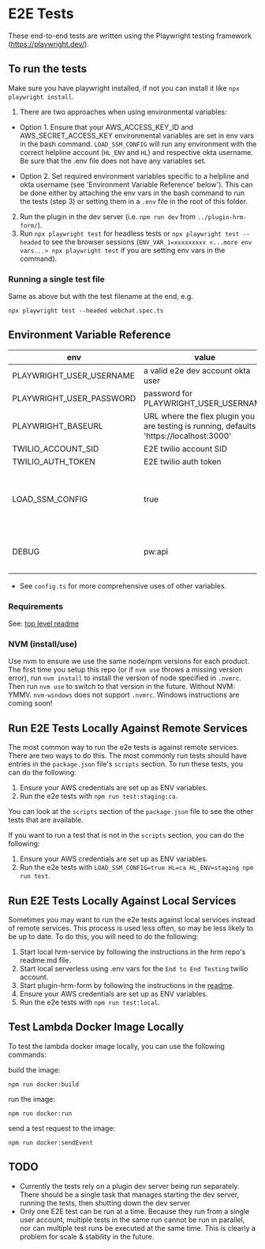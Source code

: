 # E2E Tests

These end-to-end tests are written using the Playwright testing framework (https://playwright.dev/).

## To run the tests

Make sure you have playwright installed, if not you can install it like `npx playwright install`.

1. There are two approaches when using environmental variables:

- Option 1. Ensure that your AWS_ACCESS_KEY_ID and AWS_SECRET_ACCESS_KEY environmental variables are set in env vars in the bash command. `LOAD_SSM_CONFIG` will run any environment with the correct helpline account (`HL_ENV` and `HL`) and respective okta username. Be sure that the .env file does not have any variables set.

- Option 2. Set required environment variables specific to a helpline and okta username (see 'Environment Variable Reference' below').
  This can be done either by attaching the env vars in the bash command to run the tests (step 3) or setting them in a `.env` file in the root of this folder.

2. Run the plugin in the dev server (i.e. `npm run dev` from `../plugin-hrm-form/`).
3. Run `npx playwright test` for headless tests or `npx playwright test --headed` to see the browser sessions (`ENV_VAR_1=xxxxxxxxx <...more env vars...> npx playwright test` if you are setting env vars in the command).

### Running a single test file

Same as above but with the test filename at the end, e.g.

```shell
npx playwright test --headed webchat.spec.ts
```

## Environment Variable Reference

| env                      | value                                                                                      | comment                                                           |
| ------------------------ | ------------------------------------------------------------------------------------------ | ----------------------------------------------------------------- |
| PLAYWRIGHT_USER_USERNAME | a valid e2e dev account okta user                                                          |                                                                   |
| PLAYWRIGHT_USER_PASSWORD | password for PLAYWRIGHT_USER_USERNAME                                                      |                                                                   |
| PLAYWRIGHT_BASEURL       | URL where the flex plugin you are testing is running, defaults to 'https://localhost:3000' |                                                                   |
| TWILIO_ACCOUNT_SID       | E2E twilio account SID                                                                     |                                                                   |
| TWILIO_AUTH_TOKEN        | E2E twilio auth token                                                                      |                                                                   |
| LOAD_SSM_CONFIG          | true                                                                                       | loads each helpline's respective variables based on HL and HL_ENV |
| DEBUG                    | pw:api                                                                                     | optional, but recommended for useable log output                  |

- See `config.ts` for more comprehensive uses of other variables.

### Requirements

See: [top level readme](../README.md)

### NVM (install/use)

Use nvm to ensure we use the same node/npm versions for each product. The first time you setup this repo (or if `nvm use` throws a missing version error), run `nvm install` to install the version of node specified in `.nvmrc`. Then run `nvm use` to switch to that version in the future. Without NVM: YMMV. `nvm-windows` does not support `.nvmrc`. Windows instructions are coming soon!

## Run E2E Tests Locally Against Remote Services

The most common way to run the e2e tests is against remote services. There are two ways to do this. The most commonly run tests should have entries in the `package.json` file's `scripts` section. To run these tests, you can do the following:

1. Ensure your AWS credentials are set up as ENV variables.
2. Run the e2e tests with `npm run test:staging:ca`.

You can look at the `scripts` section of the `package.json` file to see the other tests that are available.

If you want to run a test that is not in the `scripts` section, you can do the following:

1. Ensure your AWS credentials are set up as ENV variables.
2. Run the e2e tests with `LOAD_SSM_CONFIG=true HL=ca HL_ENV=staging npm run test`.

## Run E2E Tests Locally Against Local Services

Sometimes you may want to run the e2e tests against local services instead of remote services. This process is used less often, so may be less likely to be up to date. To do this, you will need to do the following:

1. Start local hrm-service by following the instructions in the hrm repo's readme.md file.
2. Start local serverless using .env vars for the `End to End Testing` twilio account.
3. Start plugin-hrm-form by following the instructions in the [readme](../plugin-hrm-form/README.md).
4. Ensure your AWS credentials are set up as ENV variables.
5. Run the e2e tests with `npm run test:local`.

## Test Lambda Docker Image Locally

To test the lambda docker image locally, you can use the following commands:

build the image:

```shell
npm run docker:build
```

run the image:

```shell
npm run docker:run
```

send a test request to the image:

```shell
npm run docker:sendEvent
```

## TODO

- Currently the tests rely on a plugin dev server being run separately. There should be a single task that manages starting the dev server, running the tests, then shutting down the dev server
- Only one E2E test can be run at a time. Because they run from a single user account, multiple tests in the same run cannot be run in parallel, nor can multiple test runs be executed at the same time. This is clearly a problem for scale & stability in the future.
